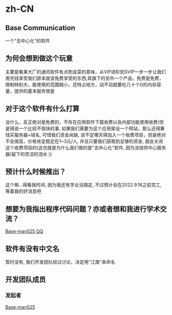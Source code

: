 # zh-CN
## Base Communication
一个"去中心化"的软件

## 为何会想到做这个玩意
主要是看某大厂的通讯软件有点割韭菜的意味，从VIP进阶到SVIP一步一步让我们用充钱享受我们原本就该免费享受的东西;其旗下的另外一个产品，免费是免费，限制特别大，能使用的范围贼小，还特占地方，动不动就要吃几十个G的内存容量，提供的基本服务很差
## 对于这个软件有什么打算
没什么，反正绝对是免费的，不存在应用软件下载收费以及内部功能使用收费(但是得说一个比较不愉快的事, 如果我们需要为这个应用架设一个网站，那么还得筹钱买服务器+域名, 可惜我们资金尚缺, 说不定哪天得加入一个收费项目，但是绝对不会很高，价格肯定稳定在1~3元/人, 并且只要我们获取到足够的资金, 就会关闭这个收费项目的(这也就是为什么我们做的是"去中心化"软件, 因为没钱供中心服务器(留下的苦涩的泪水 ))
## 预计什么时候推出？
这个嘛...得看我时间, 因为我还有学业没搞定, 不过预计会在2022.9.16之前完工, 等着我的好消息吧
## 想要为我指出程序代码问题？亦或者想和我进行学术交流？
[Base-man525 QQ](http://wpa.qq.com/msgrd?v=3&uin=1570915261&site=qq&menu=yes)
## 软件有没有中文名
暂时没有, 我们开发团队经过讨论，决定用"江南"来命名
## 开发团队成员
### 发起者
[Base-man525](https://github.com/Base-man525)